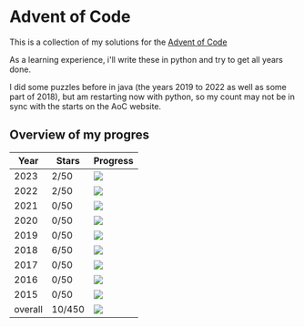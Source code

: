 # Advent of Code

This is a collection of my solutions for the [Advent of Code](https://www.google.ch)

As a learning experience, i'll write these in python and try to get all years done.

I did some puzzles before in java (the years 2019 to 2022 as well as some part of 2018), but am restarting now with
python, so my count may not be in sync with the starts on the AoC website.

## Overview of my progres

|Year    |Stars   |Progress                                        |
|--------|--------|------------------------------------------------|
|2023    | 2/50    |![](https://mdtools.ste.li/progress/2/50.png)   |
|2022    | 2/50    |![](https://mdtools.ste.li/progress/2/50.png)   |
|2021    | 0/50    |![](https://mdtools.ste.li/progress/0/50.png)   |
|2020    | 0/50    |![](https://mdtools.ste.li/progress/0/50.png)   |
|2019    | 0/50    |![](https://mdtools.ste.li/progress/0/50.png)   |
|2018    | 6/50    |![](https://mdtools.ste.li/progress/6/50.png)   |
|2017    | 0/50    |![](https://mdtools.ste.li/progress/0/50.png)   |
|2016    | 0/50    |![](https://mdtools.ste.li/progress/0/50.png)   |
|2015    | 0/50    |![](https://mdtools.ste.li/progress/0/50.png)   |
|overall | 10/450  |![](https://mdtools.ste.li/progress/10/450.png)  |

